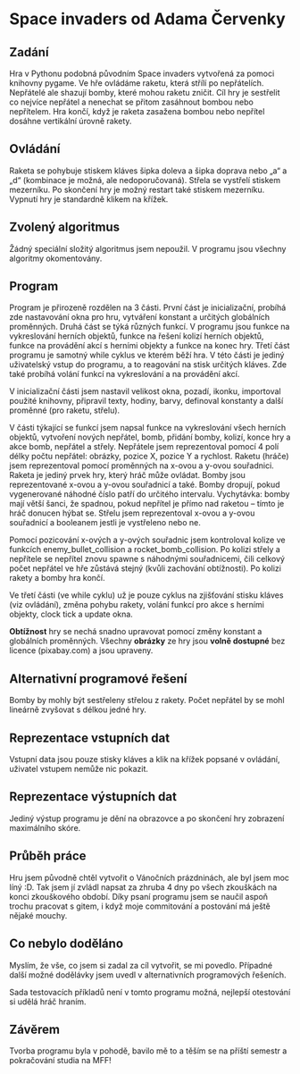 # Space invaders od Adama Červenky
## Zadání
Hra v Pythonu podobná původním Space invaders vytvořená za pomoci knihovny pygame. Ve hře ovládáme raketu, která střílí po nepřátelích. Nepřátelé ale shazují bomby, které mohou raketu zničit. 
Cíl hry je sestřelit co nejvíce nepřátel a nenechat se přitom zasáhnout bombou nebo nepřítelem.
Hra končí, když je raketa zasažena bombou nebo nepřítel dosáhne vertikální úrovně rakety.

## Ovládání
Raketa se pohybuje stiskem kláves šipka doleva a šipka doprava nebo „a“ a „d“ (kombinace je možná, ale nedoporučovaná). Střela se vystřelí stiskem mezerníku. Po skončení hry je možný restart také stiskem mezerníku. Vypnutí hry je standardně klikem na křížek.

## Zvolený algoritmus
Žádný speciální složitý algoritmus jsem nepoužil. V programu jsou všechny algoritmy okomentovány.

## Program
Program je přirozeně rozdělen na 3 části. První část je inicializační, probíhá zde nastavování okna pro hru, vytváření konstant a určitých globálních proměnných. Druhá část se týká různých funkcí. V programu jsou funkce na vykreslování herních objektů, funkce na řešení kolizí herních objektů, funkce na provádění akcí s herními objekty a funkce na konec hry. Třetí část programu je samotný while cyklus ve kterém běží hra. V této části je jediný uživatelský vstup do programu, a to reagování na stisk určitých kláves. Zde také probíhá volání funkcí na vykreslování a na provádění akcí. 

V inicializační části jsem nastavil velikost okna, pozadí, ikonku, importoval použité knihovny, připravil texty, hodiny, barvy, definoval konstanty a další proměnné (pro raketu, střelu).

V části týkající se funkcí jsem napsal funkce na vykreslování všech herních objektů, vytvoření nových nepřátel, bomb, přidání bomby, kolizí, konce hry a akce bomb, nepřátel a střely.
Nepřátele jsem reprezentoval pomocí 4 polí délky počtu nepřátel: obrázky, pozice X, pozice Y a rychlost. 
Raketu (hráče) jsem reprezentoval pomocí proměnných na x-ovou a y-ovou souřadnici. Raketa je jediný prvek hry, který hráč může ovládat. 
Bomby jsou reprezentované x-ovou a y-ovou souřadnicí a také. Bomby dropují, pokud vygenerované náhodné číslo patří do určitého intervalu. Vychytávka: bomby mají větší šanci, že spadnou, pokud nepřítel je přímo nad raketou – tímto je hráč donucen hýbat se.
Střelu jsem reprezentoval x-ovou a y-ovou souřadnicí a booleanem jestli je vystřeleno nebo ne.

Pomocí pozicování x-ových a y-ových souřadnic jsem kontroloval kolize ve funkcích enemy_bullet_collision a rocket_bomb_collision. Po kolizi střely a nepřítele se nepřítel znovu spawne s náhodnými souřadnicemi, čili celkový počet nepřátel ve hře zůstává stejný (kvůli zachování obtížnosti). Po kolizi rakety a bomby hra končí.

Ve třetí části (ve while cyklu) už je pouze cyklus na zjišťování stisku kláves (viz ovládání), změna pohybu rakety, volání funkcí pro akce s herními objekty, clock tick a update okna.

__Obtížnost__ hry se nechá snadno upravovat pomocí změny konstant a globálních proměnných. 
Všechny __obrázky__ ze hry jsou __volně dostupné__ bez licence (pixabay.com) a jsou upraveny.

## Alternativní programové řešení
Bomby by mohly být sestřeleny střelou z rakety. Počet nepřátel by se mohl lineárně zvyšovat s délkou jedné hry.  

## Reprezentace vstupních dat
Vstupní data jsou pouze stisky kláves a klik na křížek popsané v ovládání, uživatel vstupem nemůže nic pokazit. 

## Reprezentace výstupních dat
Jediný výstup programu je dění na obrazovce a po skončení hry zobrazení maximálního skóre. 

## Průběh práce
Hru jsem původně chtěl vytvořit o Vánočních prázdninách, ale byl jsem moc líný :D. Tak jsem jí zvládl napsat za zhruba 4 dny po všech zkouškách na konci zkouškového období. Díky psaní programu jsem se naučil aspoň trochu pracovat s gitem, i když moje commitování a postování má ještě nějaké mouchy.

## Co nebylo doděláno
Myslím, že vše, co jsem si zadal za cíl vytvořit, se mi povedlo. Případné další možné dodělávky jsem uvedl v alternativních programových řešeních.

Sada testovacích příkladů není v tomto programu možná, nejlepší otestování si udělá hráč hraním.

## Závěrem
Tvorba programu byla v pohodě, bavilo mě to a těším se na příští semestr a pokračování studia na MFF!
